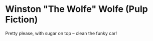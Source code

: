 # Winston "The Wolfe" Wolfe (Pulp Fiction)

Pretty please, with sugar on top – clean the funky car!



